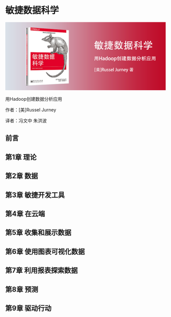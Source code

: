 敏捷数据科学
==========================

![](contents/wx-cover-235-1.png)

用Hadoop创建数据分析应用

作者：[美]Russel Jurney

译者：冯文中 朱洪波

前言
--------------------------

第1章 理论
--------------------------

第2章 数据
--------------------------

第3章 敏捷开发工具
--------------------------

第4章 在云端
--------------------------

第5章 收集和展示数据
--------------------------

第6章 使用图表可视化数据
--------------------------

第7章 利用报表探索数据
--------------------------

第8章 预测
--------------------------

第9章 驱动行动
--------------------------